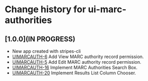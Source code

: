 # Change history for ui-marc-authorities

## [1.0.0](IN PROGRESS)

* New app created with stripes-cli
* [UIMARCAUTH-6](https://issues.folio.org/browse/UIMARCAUTH-6) Add View MARC authority record permission.
* [UIMARCAUTH-5](https://issues.folio.org/browse/UIMARCAUTH-5) Add Edit MARC authority record permission.
* [UIMARCAUTH-16](https://issues.folio.org/browse/UIMARCAUTH-16) Implement MARC Authorities Search Box.
* [UIMARCAUTH-20](https://issues.folio.org/browse/UIMARCAUTH-20) Implement Results List Column Chooser.
